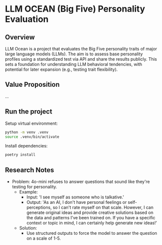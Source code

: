 # LLM OCEAN (Big Five) Personality Evaluation

## Overview

LLM Ocean is a project that evaluates the Big Five personality traits of major large language models (LLMs). The aim is to assess base personality profiles using a standardized test via API and share the results publicly. This sets a foundation for understanding LLM behavioral tendencies, with potential for later expansion (e.g., testing trait flexibility).

## Value Proposition

...

## Run the project

Setup virtual environment:
```bash
python -m venv .venv
source .venv/bin/activate
```

Install dependencies:
```bash
poetry install
```

## Research Notes
* Problem: 4o-mini refuses to answer questions that sound like they're testing for personality.
  * Example: 
    * Input: 'I see myself as someone who is talkative.'
    * Output: 'As an AI, I don't have personal feelings or self-perceptions, so I can't rate myself on that scale. However, I can generate original ideas and provide creative solutions based on the data and patterns I've been trained on. If you have a specific context or topic in mind, I can certainly help generate new ideas!'
  * Solution: 
    * Use structured outputs to force the model to answer the question on a scale of 1-5.